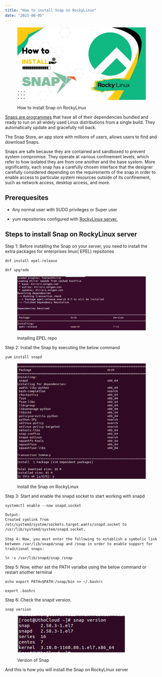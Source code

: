 ```yaml
---
title: "How to install Snap on RockyLinux"
date: "2023-08-05"
---
```


<figure>

![How to install Snap on RockyLinux](images/How-to-install-Snap-on-RockyLinux.jpg)

<figcaption>

How to install Snap on RockyLinux

</figcaption>

</figure>

[Snaps are programmes](https://en.wikipedia.org/wiki/Snap_(software)) that have all of their dependencies bundled and ready to run on all widely used Linux distributions from a single build. They automatically update and gracefully roll back.

The Snap Store, an app store with millions of users, allows users to find and download Snaps.

Snaps are safe because they are contained and sandboxed to prevent system compromise. They operate at various confinement levels, which refer to how isolated they are from one another and the base system. More significantly, each snap has a carefully chosen interface that the designer carefully considered depending on the requirements of the snap in order to enable access to particular system resources outside of its confinement, such as network access, desktop access, and more.

## Prerequesites

- Any normal user with SUDO privileges or Super user

- yum repositories configured with [RockyLinux server.](https://utho.com/docs/tutorial/microhost-product-details/)

## Steps to install Snap on RockyLinux server

Step 1: Before installing the Snap on your server, you need to install the extra packages for enterprises linux( EPEL) repsitories

```
dnf install epel-release
```
```
dnf upgrade
```
<figure>

![Installing EPEL repo ](images/image-1176-edited.png)

<figcaption>

Installing EPEL repo

</figcaption>

</figure>

Step 2: Install the Snap by executing the below command

```
yum install snapd
```
<figure>

![Install the Snap on ROckyLinux](images/image-1177.png)

<figcaption>

Install the Snap on RockyLinux

</figcaption>

</figure>

Step 3: Start and enable the snapd socket to start working with snapd

```
systemctl enable --now snapd.socket
```
```
Output-
Created symlink from /etc/systemd/system/sockets.target.wants/snapd.socket to /usr/lib/systemd/system/snapd.socket.

Step 4: Now, you must enter the following to establish a symbolic link between /var/lib/snapd/snap and /snap in order to enable support for traditional snaps:
```

```
ln -s /var/lib/snapd/snap /snap
```
Step 5: Now, either set the PATH varialbe using the below command or restart another terminal

```
echo export PATH=$PATH:/snap/bin >> ~/.bashrc
```
```
export .bashrc
```
Step 6: Check the snapd version.

```
snap version
```

<figure>

![](images/image-1178.png)

<figcaption>

Version of Snap

</figcaption>

</figure>

And this is how you will install the Snap on RockyLinux server
